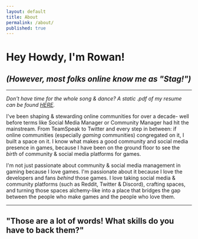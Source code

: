 ```yaml
---
layout: default
title: About
permalink: /about/
published: true
---
```

# Hey Howdy, I'm Rowan!
*(However, most folks online know me as "Stag!")*
---
---
*Don't have time for the whole song & dance? A static .pdf of my resume can be found [HERE](https://rowanjwilson.com/).*

I've been shaping & stewarding online communities for over a decade- well before terms like Social Media Manager or Community Manager had hit the mainstream. From TeamSpeak to Twitter and every step in between: if online communities (especially *gaming* communities) congregated on it, I built a space on it. I know what makes a good community and social media presence in games, because I have been on the ground floor to see the *birth* of community & social media platforms for games.

I'm not just passionate about community & social media management in gaming because I love games. I'm passionate about it because I love the developers and fans *behind* those games. I love taking social media & community platforms (such as Reddit, Twitter & Discord), crafting spaces, and turning those spaces alchemy-like into a place that bridges the gap between the people who make games and the people who love them.

---
## "Those are a lot of words! What skills do you have to back them?"
